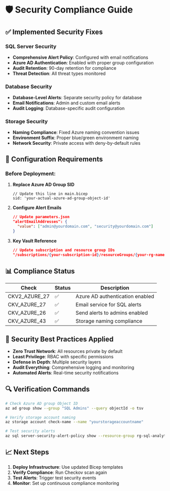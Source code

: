 # 🛡️ Security Compliance Guide

## ✅ Implemented Security Fixes

### **SQL Server Security**
- **Comprehensive Alert Policy**: Configured with email notifications
- **Azure AD Authentication**: Enabled with proper group configuration
- **Audit Retention**: 90-day retention for compliance
- **Threat Detection**: All threat types monitored

### **Database Security**
- **Database-Level Alerts**: Separate security policy for database
- **Email Notifications**: Admin and custom email alerts
- **Audit Logging**: Database-specific audit configuration

### **Storage Security**
- **Naming Compliance**: Fixed Azure naming convention issues
- **Environment Suffix**: Proper blue/green environment naming
- **Network Security**: Private access with deny-by-default rules

## 🔧 Configuration Requirements

### **Before Deployment:**

1. **Replace Azure AD Group SID**
   ```bicep
   // Update this line in main.bicep
   sid: 'your-actual-azure-ad-group-object-id'
   ```

2. **Configure Alert Emails**
   ```json
   // Update parameters.json
   "alertEmailAddresses": {
     "value": ["admin@yourdomain.com", "security@yourdomain.com"]
   }
   ```

3. **Key Vault Reference**
   ```json
   // Update subscription and resource group IDs
   "/subscriptions/{your-subscription-id}/resourceGroups/{your-rg-name}/providers/Microsoft.KeyVault/vaults/{your-vault-name}"
   ```

## 📊 Compliance Status

| Check | Status | Description |
|-------|--------|-------------|
| CKV2_AZURE_27 | ✅ | Azure AD authentication enabled |
| CKV_AZURE_27 | ✅ | Email service for SQL alerts |
| CKV_AZURE_26 | ✅ | Send alerts to admins enabled |
| CKV_AZURE_43 | ✅ | Storage naming compliance |

## 🎯 Security Best Practices Applied

- **Zero Trust Network**: All resources private by default
- **Least Privilege**: RBAC with specific permissions
- **Defense in Depth**: Multiple security layers
- **Audit Everything**: Comprehensive logging and monitoring
- **Automated Alerts**: Real-time security notifications

## 🔍 Verification Commands

```bash
# Check Azure AD group Object ID
az ad group show --group "SQL Admins" --query objectId -o tsv

# Verify storage account naming
az storage account check-name --name "yourstorageaccountname"

# Test security alerts
az sql server-security-alert-policy show --resource-group rg-sql-analytics --server sql-server-name
```

## 📈 Next Steps

1. **Deploy Infrastructure**: Use updated Bicep templates
2. **Verify Compliance**: Run Checkov scan again
3. **Test Alerts**: Trigger test security events
4. **Monitor**: Set up continuous compliance monitoring